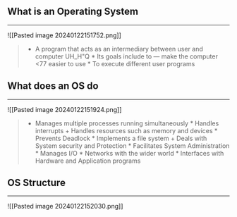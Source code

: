 ## What is an Operating System
---
![[Pasted image 20240122151752.png]]
> * A program that acts as an intermediary between user and computer UH_H"Q * Its goals include to — make the computer <77 easier to use * To execute different user programs

## What does an OS do
---
![[Pasted image 20240122151924.png]]
> * Manages multiple processes running simultaneously * Handles interrupts + Handles resources such as memory and devices * Prevents Deadlock * Implements a file system + Deals with System security and Protection * Facilitates System Administration * Manages I/O * Networks with the wider world * Interfaces with Hardware and Application programs

## OS Structure
---
![[Pasted image 20240122152030.png]]